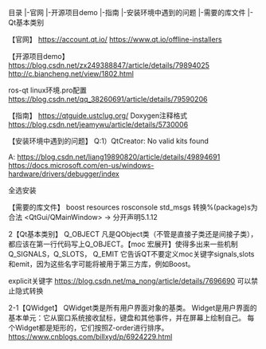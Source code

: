 目录
|-官网
|-开源项目demo
|-指南
|-安装环境中遇到的问题
|-需要的库文件
|-Qt基本类别


【官网】
https://account.qt.io/
https://www.qt.io/offline-installers

【开源项目demo】
https://blog.csdn.net/zx249388847/article/details/79894025
http://c.biancheng.net/view/1802.html

ros-qt linux环境.pro配置
https://blog.csdn.net/qq_38260691/article/details/79590206

【指南】
https://qtguide.ustclug.org/
Doxygen注释格式
https://blog.csdn.net/jeamywu/article/details/5730006


【安装环境中遇到的问题】
Q:1）QtCreator: No valid kits found

A:
https://blog.csdn.net/liang19890820/article/details/49894691
https://docs.microsoft.com/en-us/windows-hardware/drivers/debugger/index

全选安装

【需要的库文件】
boost
resources
rosconsole
std_msgs
转换%(package)s为合法
<QtGui/QMainWindow>   ->  分开声明5.1.12

2【Qt基本类别】
Q_OBJECT
凡是QObject类（不管是直接子类还是间接子类），都应该在第一行代码写上Q_OBJECT。【moc 宏展开】使得多出来一些机制
Q_SIGNALS，Q_SLOTS， Q_EMIT
它告诉QT不要定义moc关键字signals,slots和emit，因为这些名字可能将被用于第三方库，例如Boost。

explicit关键字
https://blog.csdn.net/ma_nong/article/details/7696690 可以禁止隐式转换

2-1【QWidget】
QWidget类是所有用户界面对象的基类。
Widget是用户界面的基本单元：它从窗口系统接收鼠标，键盘和其他事件，并在屏幕上绘制自己。
每个Widget都是矩形的，它们按照Z-order进行排序。 
https://www.cnblogs.com/billxyd/p/6924229.html


